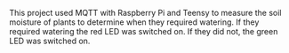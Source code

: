 This project used MQTT with Raspberry Pi and Teensy to measure the soil moisture of plants to determine when they required watering. If they required watering the red LED was switched on. If they did not, the green LED was switched on.

